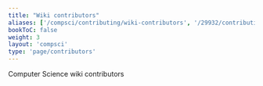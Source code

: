 ```yaml
---
title: "Wiki contributors"
aliases: ['/compsci/contributing/wiki-contributors', '/29932/contributing/contributors']
bookToC: false
weight: 3
layout: 'compsci'
type: 'page/contributors'
---
```


Computer Science wiki contributors
